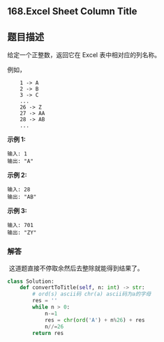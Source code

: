 ## 168.Excel Sheet Column Title

## 题目描述

给定一个正整数，返回它在 Excel 表中相对应的列名称。

例如，

```
    1 -> A
    2 -> B
    3 -> C
    ...
    26 -> Z
    27 -> AA
    28 -> AB 
    ...
```

**示例 1:**

```
输入: 1
输出: "A"
```

**示例 2:**

```
输入: 28
输出: "AB"
```

**示例 3:**

```
输入: 701
输出: "ZY"
```



### 解答

​	这道题直接不停取余然后去整除就能得到结果了。

```python
class Solution:
    def convertToTitle(self, n: int) -> str:
        # ord(s) ascii码 chr(a) ascii码为a的字母
        res = ''
        while n > 0:
            n-=1
            res = chr(ord('A') + n%26) + res
            n//=26
        return res
```

